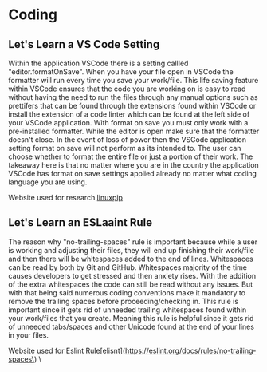 # Coding

## Let's Learn a VS Code Setting

Within the application VSCode there is a setting callled "editor.formatOnSave". When you have your file open in VSCode the formatter will run every time you save your work/file. This life saving feature within VSCode ensures that the code you are working on is easy to read without having the need to run the files through any manual options such as prettifers that can be found through the extensions found within VSCode or install the extension of a code linter which can be found at the left side of your VSCode application. With format on save you must only work with a pre-installed formatter. While the editor is open make sure that the formatter doesn't close. In the event of loss of power then the VSCode application setting format on save will not perform as its intended to. The user can choose whether to format the entire file or just a portion of their work. The takeaway here is that no matter where you are in the country the application VSCode has format on save settings applied already no matter what coding language you are using.

 <html>
      <head>
      </head>
    </html>

Website used for research [linuxpip](https://linuxpip.org/vscode-format-on-save/)

## Let's Learn an ESLaaint Rule

The reason why "no-trailing-spaces" rule is important because while a user is working and adjusting their files, they will end up finishing their work/file and then there will be whitespaces added to the end of lines. Whitespaces can be read by both by Git and GitHub. Whitespaces majority of the time causes developers to get stressed and then anxiety rises. With the addition of the extra whitespaces the code can still be read without any issues. But with that being said numerous coding conventions make it mandatory to remove the trailing spaces before proceeding/checking in.
This rule is important since it gets rid of unneeded trailing whitespaces found within your work/files that you create. Meaning this rule is helpful since it gets rid of unneeded tabs/spaces and other Unicode found at the end of your lines in your files.

Website used for Eslint Rule[elisnt](https://eslint.org/docs/rules/no-trailing-spaces\)
\